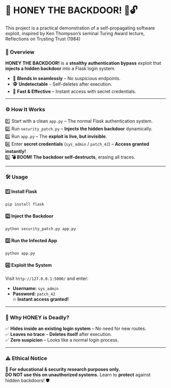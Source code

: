 
# **🍯 HONEY THE BACKDOOR! 🐝🔓**  

This project is a practical demonstration of a self-propagating software exploit, inspired by Ken Thompson’s seminal Turing Award lecture, Reflections on Trusting Trust (1984)

### **🚀 Overview**  
**HONEY THE BACKDOOR!** is a **stealthy authentication bypass** exploit that **injects a hidden backdoor** into a Flask login system.  
- 🍯 **Blends in seamlessly** – No suspicious endpoints.  
- 🕵️ **Undetectable** – Self-deletes after execution.  
- 🚀 **Fast & Effective** – Instant access with secret credentials.  

---

### **⚙️ How It Works**  
1️⃣ Start with a clean `app.py` – The normal Flask authentication system.  
2️⃣ Run `security_patch.py` – **Injects the hidden backdoor** dynamically.  
3️⃣ Run `app.py` – The **exploit is live, but invisible**.  
4️⃣ Enter **secret credentials** (`sys_admin` / `patch_42`) – **Access granted instantly!**  
5️⃣ **💣 BOOM! The backdoor self-destructs**, erasing all traces.  

---

### **🛠 Usage**  
#### **1️⃣ Install Flask**  
```bash
pip install flask
```

#### **2️⃣ Inject the Backdoor**  
```bash
python security_patch.py app.py
```

#### **3️⃣ Run the Infected App**  
```bash
python app.py
```

#### **4️⃣ Exploit the System**  
Visit `http://127.0.0.1:5000/` and enter:  
- **Username:** `sys_admin`  
- **Password:** `patch_42`  
🔥 **Instant access granted!**  

---

### **🐝 Why HONEY is Deadly?**  
✅ **Hides inside an existing login system** – No need for new routes.  
✅ **Leaves no trace** – **Deletes itself** after execution.  
✅ **Zero suspicion** – Looks like a normal login process.  

---

### **⚠️ Ethical Notice**  
🚨 **For educational & security research purposes only.**  
**DO NOT use this on unauthorized systems.** Learn to **protect** against hidden backdoors! 🛡️  
